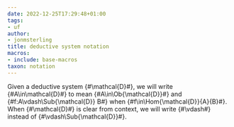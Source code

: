 ```yaml
---
date: 2022-12-25T17:29:48+01:00
tags:
- uf
author:
- jonmsterling
title: deductive system notation
macros:
- include: base-macros
taxon: notation
---
```


Given a deductive system {#\mathcal{D}#}, we will write {#A\in\mathcal{D}#} to mean {#A\in\Ob{\mathcal{D}}#} and {#f:A\vdash\Sub{\mathcal{D}} B#} when {#f\in\Hom{\mathcal{D}}{A}{B}#}. When {#\mathcal{D}#} is clear from context, we will write {#\vdash#} instead of {#\vdash\Sub{\mathcal{D}}#}.

